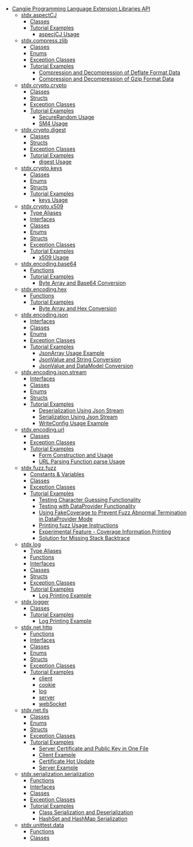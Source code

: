- [Cangjie Programming Language Extension Libraries API](libs_overview.md)
    - [stdx.aspectCJ](aspectCJ/aspectCJ_package_overview.md)
        - [Classes](aspectCJ/aspectCJ_package_api/aspectCJ_package_classes.md)
        - [Tutorial Examples]()
            - [aspecjCJ Usage](aspectCJ/aspectCJ_samples/aspectCJ_sample.md)
    - [stdx.compress.zlib](compress/zlib/zlib_package_overview.md)
        - [Classes](compress/zlib/zlib_package_api/zlib_package_classes.md)
        - [Enums](compress/zlib/zlib_package_api/zlib_package_enums.md)
        - [Exception Classes](compress/zlib/zlib_package_api/zlib_package_exceptions.md)
        - [Tutorial Examples]()
            - [Compression and Decompression of Deflate Format Data](compress/zlib/zlib_samples/deflate_compress_decompress.md)
            - [Compression and Decompression of Gzip Format Data](compress/zlib/zlib_samples/gzip_compress_decompress.md)
    - [stdx.crypto.crypto](crypto/crypto/crypto_package_overview.md)
        - [Classes](crypto/crypto/crypto_package_api/crypto_package_classes.md)
        - [Structs](crypto/crypto/crypto_package_api/crypto_package_structs.md)
        - [Exception Classes](crypto/crypto/crypto_package_api/crypto_package_exceptions.md)
        - [Tutorial Examples]()
            - [SecureRandom Usage](crypto/crypto/crypto_samples/sample_secure_random.md)
            - [SM4 Usage](crypto/crypto/crypto_samples/sample_crypto.md)
    - [stdx.crypto.digest](crypto/digest/crypto_digest_package_overview.md)
        - [Classes](crypto/digest/digest_package_api/digest_package_classes.md)
        - [Structs](crypto/digest/digest_package_api/digest_package_structs.md)
        - [Exception Classes](crypto/digest/digest_package_api/digest_package_exceptions.md)
        - [Tutorial Examples]()
            - [digest Usage](crypto/digest/digest_samples/sample_digest.md)
    - [stdx.crypto.keys](crypto/keys/keys_package_overview.md)
        - [Classes](crypto/keys/keys_package_api/keys_package_classes.md)
        - [Enums](crypto/keys/keys_package_api/keys_package_enums.md)
        - [Structs](crypto/keys/keys_package_api/keys_package_structs.md)
        - [Tutorial Examples]()
            - [keys Usage](crypto/keys/keys_samples/sample_keys.md)
    - [stdx.crypto.x509](crypto/x509/x509_package_overview.md)
        - [Type Aliases](crypto/x509/x509_package_api/x509_package_type.md)
        - [Interfaces](crypto/x509/x509_package_api/x509_package_interfaces.md)
        - [Classes](crypto/x509/x509_package_api/x509_package_classes.md)
        - [Enums](crypto/x509/x509_package_api/x509_package_enums.md)
        - [Structs](crypto/x509/x509_package_api/x509_package_structs.md)
        - [Exception Classes](crypto/x509/x509_package_api/x509_package_exceptions.md)
        - [Tutorial Examples]()
            - [x509 Usage](crypto/x509/x509_samples/sample_x509.md)
    - [stdx.encoding.base64](encoding/base64/base64_package_overview.md)
        - [Functions](encoding/base64/base64_package_api/base64_package_funcs.md)
        - [Tutorial Examples]()
            - [Byte Array and Base64 Conversion](encoding/base64/base64_samples/base64.md)
    - [stdx.encoding.hex](encoding/hex/hex_package_overview.md)
        - [Functions](encoding/hex/hex_package_api/hex_package_funcs.md)
        - [Tutorial Examples]()
            - [Byte Array and Hex Conversion](encoding/hex/hex_samples/hex.md)
    - [stdx.encoding.json](encoding/json/json_package_overview.md)
        - [Interfaces](encoding/json/json_package_api/encoding_json_package_interfaces.md)
        - [Classes](encoding/json/json_package_api/encoding_json_package_classes.md)
        - [Enums](encoding/json/json_package_api/encoding_json_package_enums.md)
        - [Exception Classes](encoding/json/json_package_api/encoding_json_package_exceptions.md)
        - [Tutorial Examples]()
            - [JsonArray Usage Example](encoding/json/json_samples/json_array_sample.md)
            - [JsonValue and String Conversion](encoding/json/json_samples/json_value_sample.md)
            - [JsonValue and DataModel Conversion](encoding/json/json_samples/to_json_sample.md)
    - [stdx.encoding.json.stream](encoding/json_stream/json_stream_package_overview.md)
        - [Interfaces](encoding/json_stream/json_stream_package_api/encoding_json_stream_package_interfaces.md)
        - [Classes](encoding/json_stream/json_stream_package_api/encoding_json_stream_package_classes.md)
        - [Enums](encoding/json_stream/json_stream_package_api/encoding_json_stream_package_enums.md)
        - [Structs](encoding/json_stream/json_stream_package_api/encoding_json_stream_package_structs.md)
        - [Tutorial Examples]()
            - [Deserialization Using Json Stream](encoding/json_stream/json_stream_samples/sample_json_reader.md)
            - [Serialization Using Json Stream](encoding/json_stream/json_stream_samples/sample_json_writer.md)
            - [WriteConfig Usage Example](encoding/json_stream/json_stream_samples/sample_json_writeconfig.md)
    - [stdx.encoding.url](encoding/url/url_package_overview.md)
        - [Classes](encoding/url/url_package_api/url_package_classes.md)
        - [Exception Classes](encoding/url/url_package_api/url_package_exceptions.md)
        - [Tutorial Examples]()
            - [Form Construction and Usage](encoding/url/url_samples/form.md)
            - [URL Parsing Function parse Usage](encoding/url/url_samples/url_parse.md)
    - [stdx.fuzz.fuzz](fuzz/fuzz_package_overview.md)
        - [Constants & Variables](fuzz/fuzz_package_api/fuzz_package_constants_vars.md)
        - [Classes](fuzz/fuzz_package_api/fuzz_package_classes.md)
        - [Exception Classes](fuzz/fuzz_package_api/fuzz_package_exceptions.md)
        - [Tutorial Examples]()
            - [Testing Character Guessing Functionality](fuzz/fuzz_samples/basic_fuzzing_test.md)
            - [Testing with DataProvider Functionality](fuzz/fuzz_samples/dataprovider_usage.md)
            - [Using FakeCoverage to Prevent Fuzz Abnormal Termination in DataProvider Mode](fuzz/fuzz_samples/fake_coverage_usage.md)
            - [Printing fuzz Usage Instructions](fuzz/fuzz_samples/print_cj-fuzz_usage.md)
            - [Experimental Feature - Coverage Information Printing](fuzz/fuzz_samples/print_coverage.md)
            - [Solution for Missing Stack Backtrace](fuzz/fuzz_samples/stack_backtrace_missing_solution.md)
    - [stdx.log](log/log_package_overview.md)
        - [Type Aliases](log/log_package_api/log_package_types.md)
        - [Functions](log/log_package_api/log_package_funcs.md)
        - [Interfaces](log/log_package_api/log_package_interfaces.md)
        - [Classes](log/log_package_api/log_package_classes.md)
        - [Structs](log/log_package_api/log_package_structs.md)
        - [Exception Classes](log/log_package_api/log_package_exceptions.md)
        - [Tutorial Examples]()
            - [Log Printing Example](log/log_samples/log_sample.md)
    - [stdx.logger](logger/logger_package_overview.md)
        - [Classes](logger/logger_package_api/logger_package_classes.md)
        - [Tutorial Examples]()
            - [Log Printing Example](logger/logger_samples/logger_sample.md)
    - [stdx.net.http](net/http/http_package_overview.md)
        - [Functions](net/http/http_package_api/http_package_funcs.md)
        - [Interfaces](net/http/http_package_api/http_package_interfaces.md)
        - [Classes](net/http/http_package_api/http_package_classes.md)
        - [Enums](net/http/http_package_api/http_package_enums.md)
        - [Structs](net/http/http_package_api/http_package_structs.md)
        - [Exception Classes](net/http/http_package_api/http_package_exceptions.md)
        - [Tutorial Examples]()
            - [client](net/http/http_samples/http_client.md)
            - [cookie](net/http/http_samples/cookie.md)
            - [log](net/http/http_samples/log.md)
            - [server](net/http/http_samples/http_server.md)
            - [webSocket](net/http/http_samples/webSocket.md)
    - [stdx.net.tls](net/tls/tls_package_overview.md)
        - [Classes](net/tls/tls_package_api/tls_package_classes.md)
        - [Enums](net/tls/tls_package_api/tls_package_enums.md)
        - [Structs](net/tls/tls_package_api/tls_package_structs.md)
        - [Exception Classes](net/tls/tls_package_api/tls_package_exceptions.md)
        - [Tutorial Examples]()
            - [Server Certificate and Public Key in One File](net/tls/tls_samples/cert_key.md)
            - [Client Example](net/tls/tls_samples/client.md)
            - [Certificate Hot Update](net/tls/tls_samples/hot_update_cert.md)
            - [Server Example](net/tls/tls_samples/server.md)
    - [stdx.serialization.serialization](serialization/serialization_package_overview.md)
        - [Functions](serialization/serialization_package_api/serialization_package_functions.md)
        - [Interfaces](serialization/serialization_package_api/serialization_package_interfaces.md)
        - [Classes](serialization/serialization_package_api/serialization_package_classes.md)
        - [Exception Classes](serialization/serialization_package_api/serialization_package_exceptions.md)
        - [Tutorial Examples]()
            - [Class Serialization and Deserialization](serialization/serialization_samples/serialize_and_deserialize_class.md)
            - [HashSet and HashMap Serialization](serialization/serialization_samples/serialize_hashmap_and_hashset.md)
    - [stdx.unittest.data](unittest/data/data_package_overview.md)
        - [Functions](unittest/data/data_package_api/data_package_functions.md)
        - [Classes](unittest/data/data_package_api/data_package_classes.md)